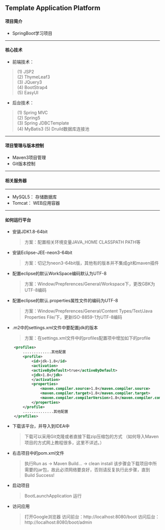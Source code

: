 Template Application Platform
---------------------------------------

#### 项目简介
* SpringBoot学习项目
---------------------------------------
#### 核心技术
* 前端技术：
 > (1) JSP2<br>
 > (2) ThymeLeaf3<br>
 > (3) JQuery3<br>
 > (4) BootStrap4<br>
 > (5) EasyUI<br>
* 后台技术：
 > (1) Spring MVC<br>
 > (2) Spring5<br>
 > (3) Spring JDBCTemplate<br>
 > (4) MyBatis3
 > (5) Druild数据库连接池<br>
---------------------------------------
#### 项目管理与版本控制
* Maven3项目管理
* Git版本控制
---------------------------------------
#### 相关服务器
---------------------------------------
* MySQL5： 存储数据库
* Tomcat： WEB应用容器
---------------------------------------
#### 如何运行平台
* 安装JDK1.8-64bit
 	>方案：配置相关环境变量JAVA_HOME CLASSPATH  PATH等
* 安装Eclipse-JEE-neon3-64bit 
	>方案：切记为neon3-64bit版，其他有的版本并不集成git和maven插件
* 配置eclipse的默认WorkSpace编码默认为UTF-8
	>方案：Window/Prepferences/General/Workspace下，更改GBK为UTF-8编码
* 配置eclipse的默认.properties属性文件的编码为UTF-8 
	>方案：Window/Prepferences/General/Content Types/Text/Java Properties File/下，更新ISO-8859-1为UTF-8编码
* .m2中的settings.xml文件中要配置jdk的版本
	>方案：在settings.xml文件中的profiles配置项中增加如下的profile
```xml
    <profiles>
        .............其他配置
        <profile>
        	<id>jdk-1.8</id>
        	<activation>
        	<activeByDefault>true</activeByDefault>
        	<jdk>1.8</jdk>
        	</activation>
        	<properties>
        	    <maven.compiler.source>1.8</maven.compiler.source>
        	    <maven.compiler.target>1.8</maven.compiler.target>
        	    <maven.compiler.compilerVersion>1.8</maven.compiler.compilerVersion>
        	</properties>
    	</profile>
        ..............其他配置
    </profiles>
```
* 下载该平台，并导入到IDEA中
	> 下载可以采用Git克隆或者直接下载zip压缩包的方式
	>（如何导入Maven项目的方式网上教程很多，这里不详述。）
* 右击项目中的pom.xml文件
	> 执行Run as -> Maven Build... -> clean install
	> 该步骤会下载项目中所需要的jar包，故此必须网络要良好，否则请反复执行此步骤，直到Build Success!
* 启动项目 
	> BootLaunchApplication 运行
* 访问应用
	> 打开Google浏览器
	> 访问前台：http://localhost:8080/boot
	> 访问后台：http://localhost:8080/boot/admin